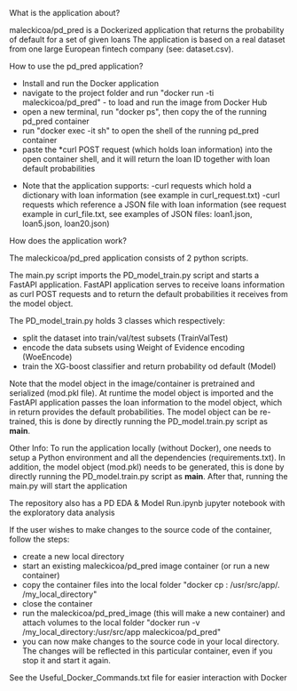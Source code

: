 What is the application about?

maleckicoa/pd_pred is a Dockerized application that returns the probability of default for a set of given loans
The application is based on a real dataset from one large European fintech company (see: dataset.csv).


How to use the pd_pred application?

- Install and run the Docker application
- navigate to the project folder and run "docker run -ti maleckicoa/pd_pred" - to load and run the image from Docker Hub
- open a new terminal, run "docker ps", then copy the <container ID> of the running pd_pred container
- run "docker exec -it <container ID> sh" to open the shell of the running pd_pred container
- paste the *curl POST request (which holds loan information) into the open container shell,
  and it will return the loan ID together with loan default probabilities

* Note that the application supports:
  -curl requests which hold a dictionary with loan information (see example in curl_request.txt)
  -curl requests which reference a JSON file with loan information (see request example in curl_file.txt,
  see examples of JSON files: loan1.json, loan5.json, loan20.json)


How does the application work?

The maleckicoa/pd_pred application consists of 2 python scripts.

The main.py script imports the PD_model_train.py script and starts a FastAPI application.
FastAPI application serves to receive loans information as curl POST requests and to return
the default probabilities it receives from the model object.

The PD_model_train.py holds 3 classes which respectively:
- split the dataset into train/val/test subsets (TrainValTest)
- encode the data subsets using Weight of Evidence encoding (WoeEncode)
- train the XG-boost classifier and return probability od default (Model)

Note that the model object in the image/container is pretrained and serialized (mod.pkl file).
At runtime the model object is imported and the FastAPI application passes the loan information
to the model object, which in return provides the default probabilities. The model object can be re-trained,
this is done by directly running the PD_model.train.py script as __main__.

Other Info:
To run the application locally (without Docker), one needs to setup a Python environment and all the dependencies
(requirements.txt). In addition, the model object (mod.pkl) needs to be generated, this is done by directly 
running the PD_model.train.py script as __main__. After that, running the main.py will start the application


The repository also has a PD EDA & Model Run.ipynb jupyter notebook with the exploratory data analysis

If the user wishes to make changes to the source code of the container, follow the steps:
- create a new local directory
- start an existing maleckicoa/pd_pred image container (or run a new container)
- copy the container files into the local folder "docker cp <container ID>: /usr/src/app/. /my_local_directory"
- close the container
- run the maleckicoa/pd_pred_image (this will make a new container) and attach volumes to the local folder
 "docker run -v /my_local_directory:/usr/src/app maleckicoa/pd_pred"
- you can now make changes to the source code in your local directory. The changes will be reflected in
  this particular container, even if you stop it and start it again.

See the Useful_Docker_Commands.txt file for easier interaction with Docker


